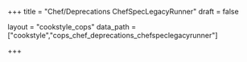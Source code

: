 +++
title = "Chef/Deprecations ChefSpecLegacyRunner"
draft = false

layout = "cookstyle_cops"
data_path = ["cookstyle","cops_chef_deprecations_chefspeclegacyrunner"]

+++

<!-- The content of this page is automatically generated from the
cops_chef_deprecations_chefspeclegacyrunner.yml file in github.com/chef/cookstyle/blob/master/docs-chef-io/data/cookstyle/. -->
